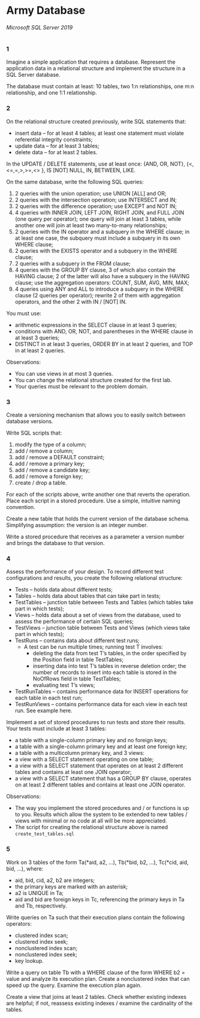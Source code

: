 # Army Database

###### Microsoft SQL Server 2019

#

### 1
Imagine a simple application that requires a database. Represent the application data in a relational structure and implement the structure in a SQL Server database.

The database must contain at least: 10 tables, two 1:n relationships, one m:n relationship, and one 1:1 relationship.

### 2
On the relational structure created previously, write SQL statements that:
- insert data – for at least 4 tables; at least one statement must violate referential integrity constraints;
- update data – for at least 3 tables;
- delete data – for at least 2 tables.

In the UPDATE / DELETE statements, use at least once: {AND, OR, NOT},  {<,<=,=,>,>=,<> }, IS [NOT] NULL, IN, BETWEEN, LIKE.

On the same database, write the following SQL queries:
1. 2 queries with the union operation; use UNION [ALL] and OR;
2. 2 queries with the intersection operation; use INTERSECT and IN;
3. 2 queries with the difference operation; use EXCEPT and NOT IN;
4. 4 queries with INNER JOIN, LEFT JOIN, RIGHT JOIN, and FULL JOIN (one query per operator); one query will join at least 3 tables, while another one will join at least two many-to-many relationships;
5. 2 queries with the IN operator and a subquery in the WHERE clause; in at least one case, the subquery must include a subquery in its own WHERE clause;
6. 2 queries with the EXISTS operator and a subquery in the WHERE clause;
7. 2 queries with a subquery in the FROM clause;                         
8. 4 queries with the GROUP BY clause, 3 of which also contain the HAVING clause; 2 of the latter will also have a subquery in the HAVING clause; use the aggregation operators: COUNT, SUM, AVG, MIN, MAX;
9. 4 queries using ANY and ALL to introduce a subquery in the WHERE clause (2 queries per operator); rewrite 2 of them with aggregation operators, and the other 2 with IN / [NOT] IN.

You must use:
- arithmetic expressions in the SELECT clause in at least 3 queries;
- conditions with AND, OR, NOT, and parentheses in the WHERE clause in at least 3 queries;
- DISTINCT in at least 3 queries, ORDER BY in at least 2 queries, and TOP in at least 2 queries.

Observations:
- You can use views in at most 3 queries.
- You can change the relational structure created for the first lab.
- Your queries must be relevant to the problem domain.

### 3
Create a versioning mechanism that allows you to easily switch between database versions.

Write SQL scripts that:
1. modify the type of a column;
2. add / remove a column;
3. add / remove a DEFAULT constraint;
4. add / remove a primary key;
5. add / remove a candidate key;
6. add / remove a foreign key;
7. create / drop a table.

For each of the scripts above, write another one that reverts the operation. Place each script in a stored procedure. Use a simple, intuitive naming convention.

Create a new table that holds the current version of the database schema. Simplifying assumption: the version is an integer number.

Write a stored procedure that receives as a parameter a version number and brings the database to that version.

### 4
Assess the performance of your design. To record different test configurations and results, you create the following relational structure:

- Tests – holds data about different tests;
- Tables – holds data about tables that can take part in tests;
- TestTables – junction table between Tests and Tables (which tables take part in which tests);
- Views – holds data about a set of views from the database, used to assess the performance of certain SQL queries;
- TestViews – junction table between Tests and Views (which views take part in which tests);
- TestRuns – contains data about different test runs;
    - A test can be run multiple times; running test T involves:
        - deleting the data from test T’s tables, in the order specified by the Position field in table TestTables;
        - inserting data into test T’s tables in reverse deletion order; the number of records to insert into each table is stored in the NoOfRows field in table TestTables;
        - evaluating test T’s views;
- TestRunTables – contains performance data for INSERT operations for each table in each test run;
- TestRunViews – contains performance data for each view in each test run. See example here.

Implement a set of stored procedures to run tests and store their results. Your tests must include at least 3 tables:
- a table with a single-column primary key and no foreign keys;
- a table with a single-column primary key and at least one foreign key;
- a table with a multicolumn primary key,
and 3 views:
- a view with a SELECT statement operating on one table;
- a view with a SELECT statement that operates on at least 2 different tables and contains at least one JOIN operator;
- a view with a SELECT statement that has a GROUP BY clause, operates on at least 2 different tables and contains at least one JOIN operator.

Observations:
- The way you implement the stored procedures and / or functions is up to you. Results which allow the system to be extended to new tables / views with minimal or no code at all will be more appreciated.
- The script for creating the relational structure above is named `create_test_tables.sql`

### 5
Work on 3 tables of the form Ta(*aid, a2, …), Tb(*bid, b2, …), Tc(*cid, aid, bid, …), where:
- aid, bid, cid, a2, b2 are integers;
- the primary keys are marked with an asterisk;
- a2 is UNIQUE in Ta;
- aid and bid are foreign keys in Tc, referencing the primary keys in Ta and Tb, respectively.

Write queries on Ta such that their execution plans contain the following operators:
- clustered index scan;
- clustered index seek;
- nonclustered index scan;
- nonclustered index seek;
- key lookup.

Write a query on table Tb with a WHERE clause of the form WHERE b2 = value and analyze its execution plan. Create a nonclustered index that can speed up the query. Examine the execution plan again.

Create a view that joins at least 2 tables. Check whether existing indexes are helpful; if not, reassess existing indexes / examine the cardinality of the tables.
